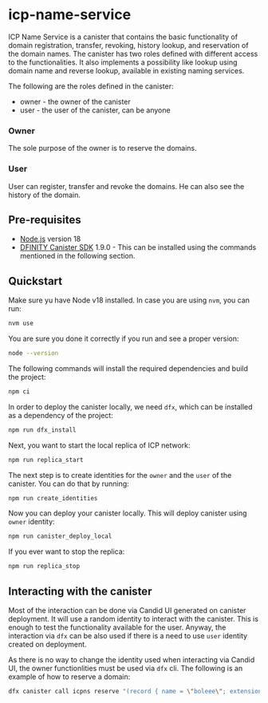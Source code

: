 # icp-name-service

ICP Name Service is a canister that contains the basic functionality of domain registration, transfer, revoking, history lookup, and reservation of the domain names. The canister has two roles defined with different access to the functionalities. It also implements a possibility like lookup using domain name and reverse lookup, available in existing naming services.

The following are the roles defined in the canister:

- owner - the owner of the canister
- user - the user of the canister, can be anyone

### Owner 

The sole purpose of the owner is to reserve the domains.


### User

User can register, transfer and revoke the domains. He can also see the history of the domain.

## Pre-requisites

- [Node.js](https://nodejs.org/en/download/) version 18
- [DFINITY Canister SDK](https://sdk.dfinity.org/docs/quickstart/local-quickstart.html) 1.9.0 - This can be installed using the commands mentioned in the following section. 

## Quickstart 

Make sure yu have Node v18 installed. In case you are using `nvm`, you can run:

```bash
nvm use
```

You are sure you done it correctly if you run and see a proper version:

```bash
node --version
```

The following commands will install the required dependencies and build the project:

```bash
npm ci
```

In order to deploy the canister locally, we need `dfx`, which can be installed as a dependency of the project:

```bash
npm run dfx_install
``` 

Next, you want to start the local replica of ICP network:

```bash
npm run replica_start
```

The next step is to create identities for the `owner` and the `user` of the canister. You can do that by running:

```bash
npm run create_identities
```

Now you can deploy your canister locally. This will deploy canister using `owner` identity:

```bash
npm run canister_deploy_local
```

If you ever want to stop the replica:

```bash
npm run replica_stop
```


## Interacting with the canister

Most of the interaction can be done via Candid UI generated on canister deployment. It will use a random identity to interact with the canister. This is enough to test the functionality available for the user. Anyway, the interaction via `dfx` can be also used if there is a need to use `user` identity created on deployment.

As there is no way to change the identity used when interacting via Candid UI, the owner functionlities must be used via `dfx` cli. The following is an example of how to reserve a domain:

```bash
dfx canister call icpns reserve "(record { name = \"boleee\"; extension = \"icp\"; wallet = principal \"2ibo7-dia\" })" --identity owner
```